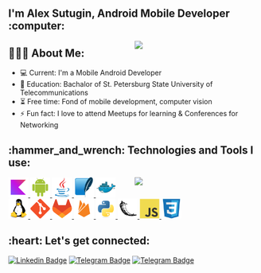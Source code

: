 <h2 align="left">
  <br> I'm Alex Sutugin, Android Mobile Developer :computer:<br>
</h2> 
  <img  align="right" width="250" src="https://media.giphy.com/media/2IudUHdI075HL02Pkk/giphy.gif">  
<h2 align="left">👨🏻‍💻 About Me:</h2>

- :computer: Current: I'm a Mobile Android Developer
- :book: Education:  Bachalor of St. Petersburg State University of Telecommunications
- :hourglass_flowing_sand: Free time: Fond of mobile development, computer vision 
- :zap: Fun fact: I love to attend Meetups for learning & Conferences for Networking<br>
<h2 align="left">:hammer_and_wrench: Technologies and Tools I use:</h2>
  <img  align="right" width="250" src="https://github-profile-summary-cards.vercel.app/api/cards/repos-per-language?username=olexsashka&theme=dracula">  
<p align="left">
    <a href="" target="_blank"> <img src="https://github.com/devicons/devicon/blob/master/icons/kotlin/kotlin-original.svg" alt="html5" width="40" height="40"/> </a>
    <a href="" target="_blank"> <img src="https://github.com/devicons/devicon/blob/master/icons/android/android-original.svg" alt="css3" width="40" height="40"/> </a>
    <a href="" target="_blank"> <img src="https://github.com/devicons/devicon/blob/master/icons/java/java-original.svg" alt="css3" width="40" height="40"/> </a>
    <a href="" target="_blank"> <img src="https://github.com/devicons/devicon/blob/master/icons/sqlite/sqlite-original.svg" alt="css3" width="40" height="40"/> </a>
    <a href="" target="_blank"> <img src="https://github.com/devicons/devicon/blob/master/icons/docker/docker-original.svg" alt="css3" width="40" height="40"/> </a>
    <a href="" target="_blank"> <img src="https://github.com/devicons/devicon/blob/master/icons/linux/linux-original.svg" alt="css3" width="40" height="40"/> </a>
    <a href="" target="_blank"> <img src="https://github.com/devicons/devicon/blob/master/icons/git/git-original.svg" alt="css3" width="40" height="40"/> </a>
    <a href="" target="_blank"> <img src="https://github.com/devicons/devicon/blob/master/icons/gitlab/gitlab-original.svg" alt="css3" width="40" height="40"/> </a>
    <a href="" target="_blank"> <img src="https://github.com/devicons/devicon/blob/master/icons/firebase/firebase-plain.svg" alt="css3" width="40" height="40"/> </a>
    <a href="" target="_blank"> <img src="https://github.com/devicons/devicon/blob/master/icons/python/python-original.svg" alt="css3" width="40" height="40"/> </a>
    <a href="" target="_blank"> <img src="https://github.com/devicons/devicon/blob/master/icons/flask/flask-original.svg" alt="css3" width="40" height="40"/> </a>
    <a href="" target="_blank"> <img src="https://github.com/devicons/devicon/blob/master/icons/javascript/javascript-original.svg" alt="css3" width="40" height="40"/> </a>
    <a href="" target="_blank"> <img src="https://github.com/devicons/devicon/blob/master/icons/css3/css3-original.svg" alt="css3" width="40" height="40"/> </a>
</p>



<h2 align="left">:heart: Let's get connected:</h2>

[![Linkedin Badge](https://img.shields.io/badge/-LinkedIn-blue?style=flat-square&logo=Linkedin&logoColor=white&link)](https://www.linkedin.com)
[![Telegram Badge](https://img.shields.io/badge/-Telegram-blue?style=flat-square&labelColor=1ca0f1&logo=telegram&logoColor=white&link=https://t.me/alexxxxsun)](https://t.me/alexxxxsun)
[![Telegram Badge](https://img.shields.io/badge/-Gmail-blue?style=flat-square&labelColor=1ca0f1&logo=gmail&logoColor=white)](sutugin.qwerty123@gmail.com)
